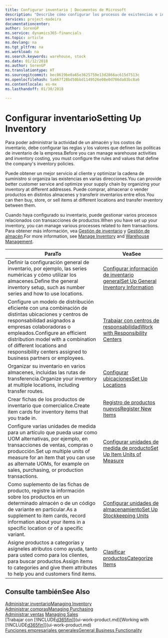 ```yaml
---
title: Configurar inventario | Documentos de Microsoft
description: "Describe cómo configurar los procesos de existencias e inventario, incluidas las rutas de transferencia y las ubicaciones, como los almacenes."
services: project-madeira
documentationcenter: 
author: SorenGP
ms.service: dynamics365-financials
ms.topic: article
ms.devlang: na
ms.tgt_pltfrm: na
ms.workload: na
ms.search.keywords: warehouse, stock
ms.date: 01/12/2018
ms.author: SorenGP
ms.translationtype: HT
ms.sourcegitcommit: bec0619be0a65e3625759e13d2866ac615d7513c
ms.openlocfilehash: 5a667f28bd50bbd1149526e08e0d786da83bc8a6
ms.contentlocale: es-mx
ms.lasthandoff: 01/30/2018

---
```

# <a name="setting-up-inventory"></a><span data-ttu-id="d327c-103">Configurar inventario</span><span class="sxs-lookup"><span data-stu-id="d327c-103">Setting Up Inventory</span></span>
<span data-ttu-id="d327c-104">Para poder administrar la actividad de un almacén y los costos de inventario, debe configurar las reglas y los valores que definen las políticas de inventario de la empresa.</span><span class="sxs-lookup"><span data-stu-id="d327c-104">Before you can manage warehouse activities and inventory costing, you must configure the rules and values that define the company's inventory policies.</span></span>

<span data-ttu-id="d327c-105">Puede obtener un mejor servicio al cliente y optimizar la cadena de suministro si organiza las existencias en varias direcciones.</span><span class="sxs-lookup"><span data-stu-id="d327c-105">You can provide better customer service and optimize your supply chain by organizing your inventory at different addresses.</span></span> <span data-ttu-id="d327c-106">Puede comprar, almacenar o vender productos en distintos almacenes y transferir inventarios entre ellos.</span><span class="sxs-lookup"><span data-stu-id="d327c-106">You can then buy, store, or sell items at different locations and transfer inventory between them.</span></span>

<span data-ttu-id="d327c-107">Cuando haya configurado su inventario, puede gestionar varios procesos relacionados con transacciones de productos.</span><span class="sxs-lookup"><span data-stu-id="d327c-107">When you have set up your inventory, you can manage various processes related to item transactions.</span></span> <span data-ttu-id="d327c-108">Para obtener más información, vea [Gestión de inventario](inventory-manage-inventory.md) y [Gestión de almacén](warehouse-manage-warehouse.md).</span><span class="sxs-lookup"><span data-stu-id="d327c-108">For more information, see [Manage Inventory](inventory-manage-inventory.md) and [Warehouse Management](warehouse-manage-warehouse.md).</span></span>

| <span data-ttu-id="d327c-109">Para</span><span class="sxs-lookup"><span data-stu-id="d327c-109">To</span></span> | <span data-ttu-id="d327c-110">Vea</span><span class="sxs-lookup"><span data-stu-id="d327c-110">See</span></span> |
| --- | --- |
| <span data-ttu-id="d327c-111">Definir la configuración general de inventario, por ejemplo, las series numéricas y cómo utilizar los almacenes.</span><span class="sxs-lookup"><span data-stu-id="d327c-111">Define the general inventory setup, such as number series and how to use locations.</span></span> |[<span data-ttu-id="d327c-112">Configurar información de inventario general</span><span class="sxs-lookup"><span data-stu-id="d327c-112">Set Up General Inventory Information</span></span>](inventory-how-setup-general.md) |
|<span data-ttu-id="d327c-113">Configure un modelo de distribución eficiente con una combinación de distintas ubicaciones y centros de responsabilidad asignados a empresas colaboradoras o empleados.</span><span class="sxs-lookup"><span data-stu-id="d327c-113">Configure an efficient distribution model with a combination of different locations and responsibility centers assigned to business partners or employees.</span></span>|[<span data-ttu-id="d327c-114">Trabajar con centros de responsabilidad</span><span class="sxs-lookup"><span data-stu-id="d327c-114">Work with Responsibility Centers</span></span>](inventory-responsibility-centers.md)|
| <span data-ttu-id="d327c-115">Organizar su inventario en varios almacenes, incluidas las rutas de transferencia.</span><span class="sxs-lookup"><span data-stu-id="d327c-115">Organize your inventory at multiple locations, including transfer routes.</span></span> |[<span data-ttu-id="d327c-116">Configurar ubicaciones</span><span class="sxs-lookup"><span data-stu-id="d327c-116">Set Up Locations</span></span>](inventory-how-register-new-items.md) |
| <span data-ttu-id="d327c-117">Crear fichas de los productos de inventario que comercialice.</span><span class="sxs-lookup"><span data-stu-id="d327c-117">Create item cards for inventory items that you trade in.</span></span> |[<span data-ttu-id="d327c-118">Registro de productos nuevos</span><span class="sxs-lookup"><span data-stu-id="d327c-118">Register New Items</span></span>](inventory-how-register-new-items.md) |
|<span data-ttu-id="d327c-119">Configure varias unidades de medida para un artículo que pueda usar como UOM alternativas, por ejemplo, en transacciones de ventas, compras o producción.</span><span class="sxs-lookup"><span data-stu-id="d327c-119">Set up multiple units of measure for an item that you can use as alternate UOMs, for example on sales, purchasing, or production transactions.</span></span>|[<span data-ttu-id="d327c-120">Configurar unidades de medida de producto</span><span class="sxs-lookup"><span data-stu-id="d327c-120">Set Up Item Units of Measure</span></span>](inventory-how-setup-units-of-measure.md)|
|<span data-ttu-id="d327c-121">Como suplemento de las fichas de producto, registre la información sobre los productos en un determinado almacén o de un código de variante en particular.</span><span class="sxs-lookup"><span data-stu-id="d327c-121">As a supplement to item cards, record information about your items in a specific location or of a specific variant.</span></span>|[<span data-ttu-id="d327c-122">Configurar unidades de almacenamiento</span><span class="sxs-lookup"><span data-stu-id="d327c-122">Set Up Stockkeeping Units</span></span>](inventory-how-to-set-up-stockkeeping-units.md)|
| <span data-ttu-id="d327c-123">Asigne productos a categorías y asígneles atributos como ayuda, tanto para usted como para los clientes, para buscar productos.</span><span class="sxs-lookup"><span data-stu-id="d327c-123">Assign items to categories and give them attributes to help you and customers find items.</span></span> |[<span data-ttu-id="d327c-124">Clasificar productos</span><span class="sxs-lookup"><span data-stu-id="d327c-124">Categorize Items</span></span>](inventory-how-categorize-items.md) |

## <a name="see-also"></a><span data-ttu-id="d327c-125">Consulte también</span><span class="sxs-lookup"><span data-stu-id="d327c-125">See Also</span></span>
[<span data-ttu-id="d327c-126">Administrar inventario</span><span class="sxs-lookup"><span data-stu-id="d327c-126">Managing Inventory</span></span>](inventory-manage-inventory.md)  
[<span data-ttu-id="d327c-127">Administrar compras</span><span class="sxs-lookup"><span data-stu-id="d327c-127">Managing Purchasing</span></span>](purchasing-manage-purchasing.md)  
<span data-ttu-id="d327c-128">[Administrar ventas](sales-manage-sales.md)  </span><span class="sxs-lookup"><span data-stu-id="d327c-128">[Managing Sales](sales-manage-sales.md)  </span></span>  
<span data-ttu-id="d327c-129">[Trabajar con [!INCLUDE[d365fin](includes/d365fin_md.md)]](ui-work-product.md)</span><span class="sxs-lookup"><span data-stu-id="d327c-129">[Working with [!INCLUDE[d365fin](includes/d365fin_md.md)]](ui-work-product.md)</span></span>  
[<span data-ttu-id="d327c-130">Funciones empresariales generales</span><span class="sxs-lookup"><span data-stu-id="d327c-130">General Business Functionality</span></span>](ui-across-business-areas.md)

